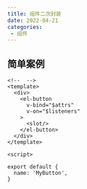 ```yaml
---
title: 组件二次封装
date: 2022-04-21
categories: 
 - 组件
---
```

<Boxx type='tip' />

## 简单案例

```vue
<!--  -->
<template>
  <div>
    <el-button
      v-bind="$attrs"
      v-on="$listeners"
    >
      <slot/>
    </el-button>
  </div>
</template>

<script>

export default {
  name: 'MyButton',
}
```